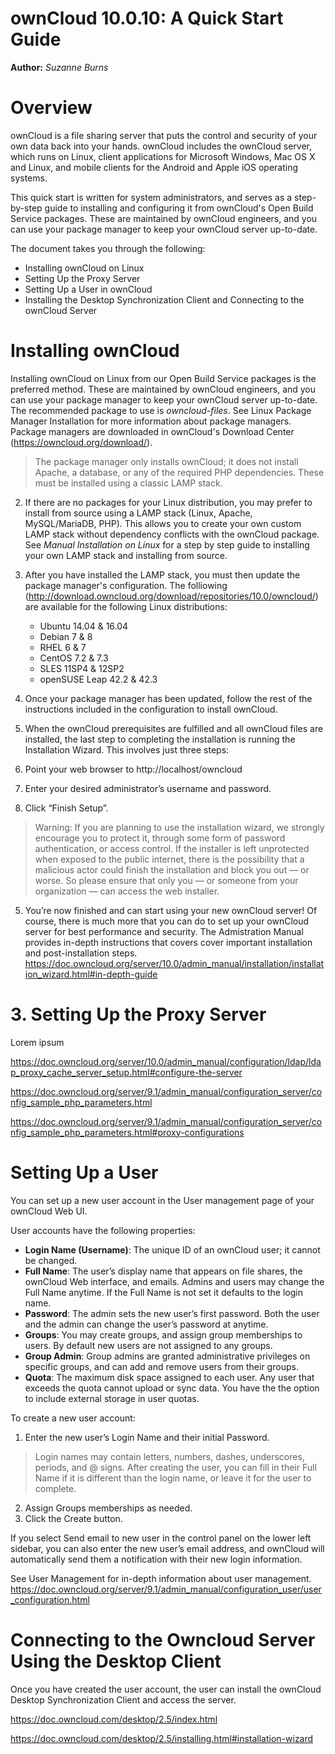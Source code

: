 ownCloud 10.0.10: A Quick Start Guide
==============

**Author:** *Suzanne Burns* 


# Overview 

ownCloud is a file sharing server that puts the control and security of your own data back into your hands. ownCloud includes the ownCloud server, which runs on Linux, client applications for Microsoft Windows, Mac OS X and Linux, and mobile clients for the Android and Apple iOS operating systems.

This quick start is written for system administrators, and serves as a step-by-step guide to installing and configuring it from ownCloud's Open Build Service packages. These are maintained by ownCloud engineers, and you can use your package manager to keep your ownCloud server up-to-date. 

The document takes you through the following:  

+ Installing ownCloud on Linux
+ Setting Up the Proxy Server 
+ Setting Up a User in ownCloud
+ Installing the Desktop Synchronization Client and Connecting to the ownCloud Server

# Installing ownCloud 

Installing ownCloud on Linux from our Open Build Service packages is the preferred method. These are maintained by ownCloud engineers, and you can use your package manager to keep your ownCloud server up-to-date. The recommended package to use is *owncloud-files*. See Linux Package Manager Installation for more information about package managers. Package managers are downloaded in ownCloud's Download Center (https://owncloud.org/download/).

> The package manager only installs ownCloud; it does not install Apache, a database, or any of the required PHP dependencies. These must be installed using a classic LAMP stack. 

2. If there are no packages for your Linux distribution, you may prefer to install from source using a LAMP stack (Linux, Apache, MySQL/MariaDB, PHP). This allows you to create your own custom LAMP stack without dependency conflicts with the ownCloud package. See *Manual Installation on Linux* for a step by step guide to installing your own LAMP stack and installing from source.  
3. After you have installed the LAMP stack, you must then update the package manager's configuration. The folliowing  (http://download.owncloud.org/download/repositories/10.0/owncloud/) are available for the following Linux distributions:

   + Ubuntu 14.04 & 16.04
   + Debian 7 & 8
   + RHEL 6 & 7
   + CentOS 7.2 & 7.3
   + SLES 11SP4 & 12SP2
   + openSUSE Leap 42.2 & 42.3

4.  Once your package manager has been updated, follow the rest of the instructions included in the configuration to install ownCloud. 
5.  When the ownCloud prerequisites are fulfilled and all ownCloud files are installed, the last step to completing the installation is running the Installation Wizard. This involves just three steps:

   1. Point your web browser to http://localhost/owncloud
   2. Enter your desired administrator’s username and password.
   3. Click “Finish Setup”.

> Warning: If you are planning to use the installation wizard, we strongly encourage you to protect it, through some form of password authentication, or access control. If the installer is left unprotected when exposed to the public internet, there is the possibility that a malicious actor could finish the installation and block you out — or worse. So please ensure that only you — or someone from your organization — can access the web installer. 

5. You’re now finished and can start using your new ownCloud server! Of course, there is much more that you can do to set up your ownCloud server for best performance and security. The Admistration Manual provides in-depth instructions that covers cover important installation and post-installation steps. https://doc.owncloud.org/server/10.0/admin_manual/installation/installation_wizard.html#in-depth-guide

# 3. Setting Up the Proxy Server 

Lorem ipsum 

https://doc.owncloud.org/server/10.0/admin_manual/configuration/ldap/ldap_proxy_cache_server_setup.html#configure-the-server

https://doc.owncloud.org/server/9.1/admin_manual/configuration_server/config_sample_php_parameters.html

https://doc.owncloud.org/server/9.1/admin_manual/configuration_server/config_sample_php_parameters.html#proxy-configurations

# Setting Up a User

You can set up a new user account in the User management page of your ownCloud Web UI. 

User accounts have the following properties:

+ **Login Name (Username)**: The unique ID of an ownCloud user; it cannot be changed. 
+ **Full Name**: The user’s display name that appears on file shares, the ownCloud Web interface, and emails. Admins and users may change the Full Name anytime. If the Full Name is not set it defaults to the login name. 
+ **Password**: The admin sets the new user’s first password. Both the user and the admin can change the user’s password at anytime. 
+ **Groups**: You may create groups, and assign group memberships to users. By default new users are not assigned to any groups. 
+ **Group Admin**: Group admins are granted administrative privileges on specific groups, and can add and remove users from their groups. 
+ **Quota**: The maximum disk space assigned to each user. Any user that exceeds the quota cannot upload or sync data. You have the the option to include external storage in user quotas. 

To create a new user account: 
1. Enter the new user’s Login Name and their initial Password. 
> Login names may contain letters, numbers, dashes, underscores, periods, and @ signs. After creating the user, you can fill in their Full Name if it is different than the login name, or leave it for the user to complete. 
2. Assign Groups memberships as needed.
3. Click the Create button.  

If you select Send email to new user in the control panel on the lower left sidebar, you can also enter the new user’s email address, and ownCloud will automatically send them a notification with their new login information. 

See User Management for in-depth information about user management. https://doc.owncloud.org/server/9.1/admin_manual/configuration_user/user_configuration.html 

# Connecting to the Owncloud Server Using the Desktop Client

Once you have created the user account, the user can install the ownCloud Desktop Synchronization Client and access the server.

https://doc.owncloud.com/desktop/2.5/index.html

https://doc.owncloud.com/desktop/2.5/installing.html#installation-wizard

